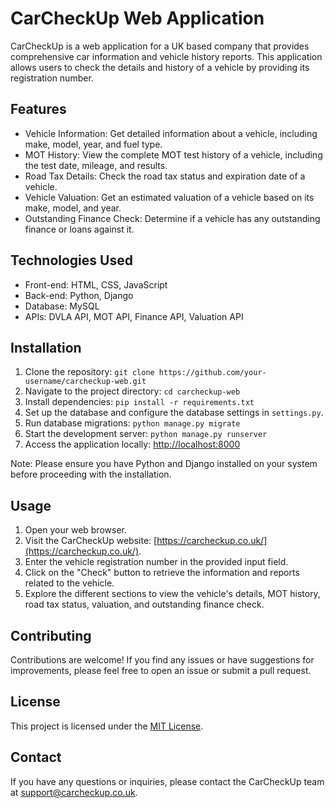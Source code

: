 # CarCheckUp Web Application

CarCheckUp is a web application for a UK based company  that provides comprehensive car information and vehicle history reports. This application allows users to check the details and history of a vehicle by providing its registration number.

## Features

- Vehicle Information: Get detailed information about a vehicle, including make, model, year, and fuel type.
- MOT History: View the complete MOT test history of a vehicle, including the test date, mileage, and results.
- Road Tax Details: Check the road tax status and expiration date of a vehicle.
- Vehicle Valuation: Get an estimated valuation of a vehicle based on its make, model, and year.
- Outstanding Finance Check: Determine if a vehicle has any outstanding finance or loans against it.

## Technologies Used

- Front-end: HTML, CSS, JavaScript
- Back-end: Python, Django
- Database: MySQL
- APIs: DVLA API, MOT API, Finance API, Valuation API

## Installation

1. Clone the repository: `git clone https://github.com/your-username/carcheckup-web.git`
2. Navigate to the project directory: `cd carcheckup-web`
3. Install dependencies: `pip install -r requirements.txt`
4. Set up the database and configure the database settings in `settings.py`.
5. Run database migrations: `python manage.py migrate`
6. Start the development server: `python manage.py runserver`
7. Access the application locally: [http://localhost:8000](http://localhost:8000)

Note: Please ensure you have Python and Django installed on your system before proceeding with the installation.

## Usage

1. Open your web browser.
2. Visit the CarCheckUp website: [https://carcheckup.co.uk/](https://carcheckup.co.uk/).
3. Enter the vehicle registration number in the provided input field.
4. Click on the "Check" button to retrieve the information and reports related to the vehicle.
5. Explore the different sections to view the vehicle's details, MOT history, road tax status, valuation, and outstanding finance check.

## Contributing

Contributions are welcome! If you find any issues or have suggestions for improvements, please feel free to open an issue or submit a pull request.

## License

This project is licensed under the [MIT License](LICENSE).

## Contact

If you have any questions or inquiries, please contact the CarCheckUp team at support@carcheckup.co.uk.

